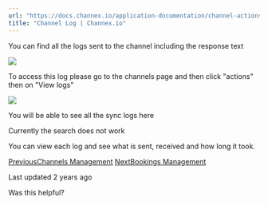 ```yaml
---
url: "https://docs.channex.io/application-documentation/channel-actions-log"
title: "Channel Log | Channex.io"
---
```


You can find all the logs sent to the channel including the response text

![](https://docs.channex.io/~gitbook/image?url=https%3A%2F%2F2514252617-files.gitbook.io%2F%7E%2Ffiles%2Fv0%2Fb%2Fgitbook-x-prod.appspot.com%2Fo%2Fspaces%252F-LWLG7_BCMgWd3mn6DYg%252Fuploads%252FAc6XfpUxWlHhKXdhAdcK%252FScreenshot%25202023-01-22%2520at%252009.17.41.png%3Falt%3Dmedia%26token%3D4f3d705b-b5b2-4ddb-a749-80e4f22dff96&width=768&dpr=4&quality=100&sign=5de39f14&sv=2)

To access this log please go to the channels page and then click "actions" then on "View logs"

![](https://docs.channex.io/~gitbook/image?url=https%3A%2F%2F2514252617-files.gitbook.io%2F%7E%2Ffiles%2Fv0%2Fb%2Fgitbook-x-prod.appspot.com%2Fo%2Fspaces%252F-LWLG7_BCMgWd3mn6DYg%252Fuploads%252FKdXyYucjqyFyUGO54SIc%252FScreenshot%25202023-01-22%2520at%252009.19.05.png%3Falt%3Dmedia%26token%3D2679cc09-31e3-4acf-9b91-ef882f5f8b72&width=768&dpr=4&quality=100&sign=ac8c82d7&sv=2)

You will be able to see all the sync logs here

Currently the search does not work

You can view each log and see what is sent, received and how long it took.

[PreviousChannels Management](https://docs.channex.io/application-documentation/channels-management) [NextBookings Management](https://docs.channex.io/application-documentation/bookings-management)

Last updated 2 years ago

Was this helpful?
